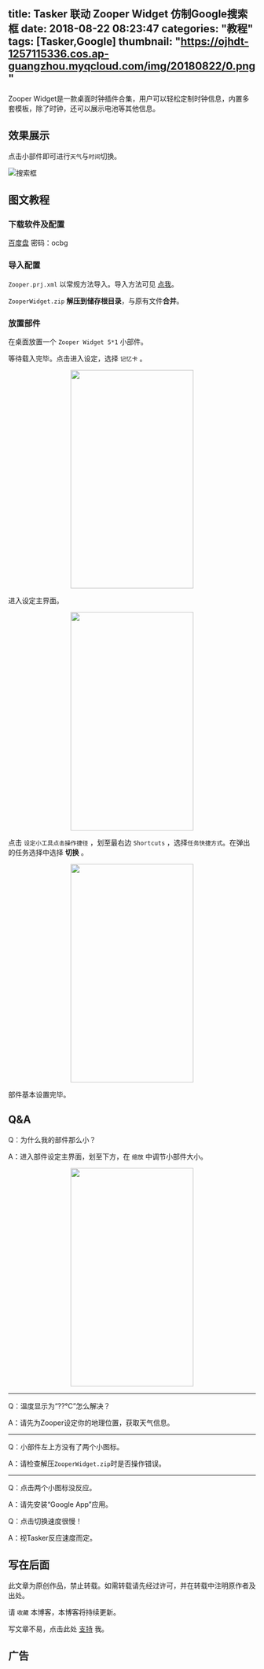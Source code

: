 title: Tasker 联动 Zooper Widget 仿制Google搜索框
date: 2018-08-22 08:23:47
categories: "教程"
tags: [Tasker,Google]
thumbnail: "https://ojhdt-1257115336.cos.ap-guangzhou.myqcloud.com/img/20180822/0.png"
---
Zooper Widget是一款桌面时钟插件合集，用户可以轻松定制时钟信息，内置多套模板，除了时钟，还可以展示电池等其他信息。

## 效果展示

点击小部件即可进行`天气`与`时间`切换。

![搜索框](https://ojhdt-1257115336.cos.ap-guangzhou.myqcloud.com/img/20180822/1.png)

## 图文教程

### 下载软件及配置

[百度盘](https://pan.baidu.com/s/1Hd3PeHvSM9Hs8WkkYEBeeA) 密码：ocbg

### 导入配置

`Zooper.prj.xml` 以常规方法导入。导入方法可见 [点我](https://ojhdt.club/20180821/tasker-clipboard/#%E5%AF%BC%E5%85%A5%E9%85%8D%E7%BD%AE)。

`ZooperWidget.zip` **解压到储存根目录**，与原有文件**合并**。

### 放置部件

在桌面放置一个 `Zooper Widget 5*1` 小部件。

等待载入完毕。点击进入设定，选择 `记忆卡` 。

<div align=center>
<img src="https://ojhdt-1257115336.cos.ap-guangzhou.myqcloud.com/img/20180822/2.png" width="250" height="444" />
</div>

进入设定主界面。

<div align=center>
<img src="https://ojhdt-1257115336.cos.ap-guangzhou.myqcloud.com/img/20180822/3.png" width="250" height="444" />
</div>

点击 `设定小工具点击操作捷径` ，划至最右边 `Shortcuts` ，选择`任务快捷方式`。在弹出的任务选择中选择 **切换** 。

<div align=center>
<img src="https://ojhdt-1257115336.cos.ap-guangzhou.myqcloud.com/img/20180822/4.png" width="250" height="444" />
</div>

部件基本设置完毕。

## Q&A

Q：为什么我的部件那么小？

A：进入部件设定主界面，划至下方，在 `缩放` 中调节小部件大小。


<div align=center>
<img src="https://ojhdt-1257115336.cos.ap-guangzhou.myqcloud.com/img/20180822/5.png" width="250" height="444" />
</div>

---

Q：温度显示为“??℃”怎么解决？

A：请先为Zooper设定你的地理位置，获取天气信息。

---

Q：小部件左上方没有了两个小图标。

A：请检查解压`ZooperWidget.zip`时是否操作错误。

---

Q：点击两个小图标没反应。

A：请先安装“Google App”应用。

Q：点击切换速度很慢！

A：视Tasker反应速度而定。

## 写在后面

此文章为原创作品，禁止转载。如需转载请先经过许可，并在转载中注明原作者及出处。

请 `收藏` 本博客，本博客将持续更新。

写文章不易，点击此处 [支持](https://ojhdt.club/donate) 我。

## 广告
<script async src="//pagead2.googlesyndication.com/pagead/js/adsbygoogle.js"></script>
<ins class="adsbygoogle"
     style="display:block; text-align:center;"
     data-ad-layout="in-article"
     data-ad-format="fluid"
     data-ad-client="ca-pub-1043177129475579"
     data-ad-slot="7254716173"></ins>
<script>
     (adsbygoogle = window.adsbygoogle || []).push({});
</script>